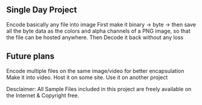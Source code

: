 Single Day Project
----------------
Encode basically any file into image
First make it binary -> byte -> then save all the byte data as the colors and alpha channels of a PNG image, so that the file can be hosted anywhere.
Then Decode it back without any loss

Future plans
---------------
Encode multiple files on the same image/video for better encapsulation
Make it into video.
Host it on some site.
Use it on another project

Desclaimer: All Sample Files included in this project are freely available on the Internet & Copyright free.